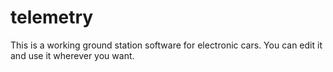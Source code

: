 # telemetry
This is a working ground station software for electronic cars. You can edit it and use it wherever you want.
